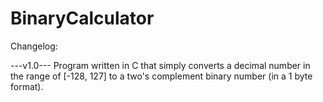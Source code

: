 # BinaryCalculator

Changelog:

---v1.0---
 Program written in C that simply converts a decimal number in the range of [-128, 127] to a two's complement binary number (in a 1 byte format). 